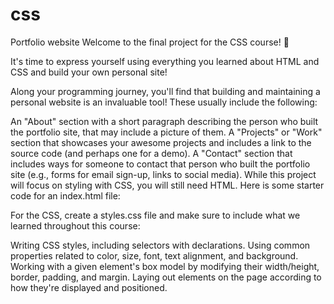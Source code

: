 # css
Portfolio website
Welcome to the final project for the CSS course! 🌲

It's time to express yourself using everything you learned about HTML and CSS and build your own personal site!

Along your programming journey, you'll find that building and maintaining a personal website is an invaluable tool! These usually include the following:

An "About" section with a short paragraph describing the person who built the portfolio site, that may include a picture of them.
A "Projects" or "Work" section that showcases your awesome projects and includes a link to the source code (and perhaps one for a demo).
A "Contact" section that includes ways for someone to contact that person who built the portfolio site (e.g., forms for email sign-up, links to social media).
While this project will focus on styling with CSS, you will still need HTML. Here is some starter code for an index.html file:

For the CSS, create a styles.css file and make sure to include what we learned throughout this course:

Writing CSS styles, including selectors with declarations.
Using common properties related to color, size, font, text alignment, and background.
Working with a given element's box model by modifying their width/height, border, padding, and margin.
Laying out elements on the page according to how they're displayed and positioned.
